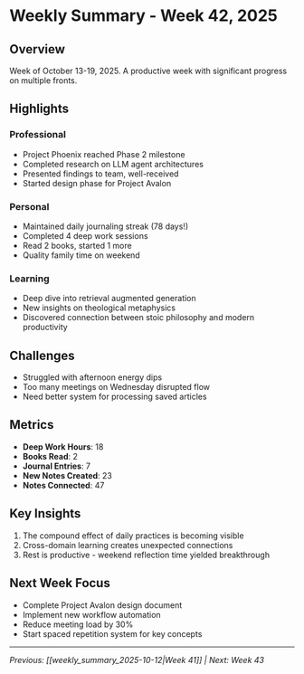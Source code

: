 # Weekly Summary - Week 42, 2025

## Overview

Week of October 13-19, 2025. A productive week with significant progress on multiple fronts.

## Highlights

### Professional
- Project Phoenix reached Phase 2 milestone
- Completed research on LLM agent architectures
- Presented findings to team, well-received
- Started design phase for Project Avalon

### Personal
- Maintained daily journaling streak (78 days!)
- Completed 4 deep work sessions
- Read 2 books, started 1 more
- Quality family time on weekend

### Learning
- Deep dive into retrieval augmented generation
- New insights on theological metaphysics
- Discovered connection between stoic philosophy and modern productivity

## Challenges

- Struggled with afternoon energy dips
- Too many meetings on Wednesday disrupted flow
- Need better system for processing saved articles

## Metrics

- **Deep Work Hours**: 18
- **Books Read**: 2
- **Journal Entries**: 7
- **New Notes Created**: 23
- **Notes Connected**: 47

## Key Insights

1. The compound effect of daily practices is becoming visible
2. Cross-domain learning creates unexpected connections
3. Rest is productive - weekend reflection time yielded breakthrough

## Next Week Focus

- Complete Project Avalon design document
- Implement new workflow automation
- Reduce meeting load by 30%
- Start spaced repetition system for key concepts

---
*Previous: [[weekly_summary_2025-10-12|Week 41]] | Next: Week 43*
